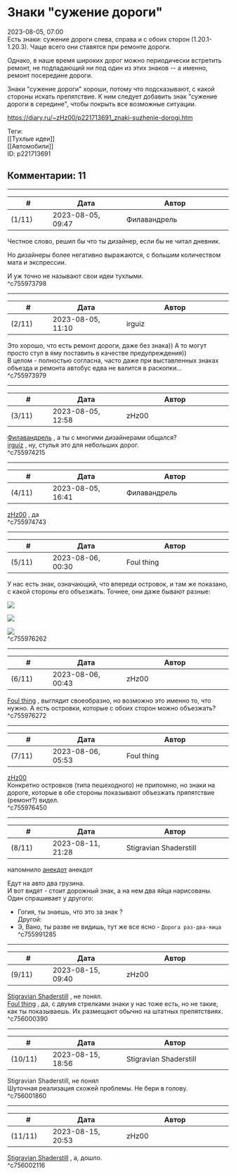 Знаки "сужение дороги"
======================

  
2023-08-05, 07:00  
 Есть знаки: сужение дороги слева, справа и с обоих сторон (1.20.1-1.20.3). Чаще всего они ставятся при ремонте дороги.   
   
 Однако, в наше время широких дорог можно периодически встретить ремонт, не подпадающий ни под один из этих знаков -- а именно, ремонт посередине дороги.   
   
 Знаки "сужение дороги" хороши, потому что подсказывают, с какой стороны искать препятствие. К ним следует добавить знак "сужение дороги в середине", чтобы покрыть все возможные ситуации.   
  
<https://diary.ru/~zHz00/p221713691_znaki-suzhenie-dorogi.htm>  
  
Теги:  
[[Тухлые идеи]]  
[[Автомобили]]  
ID: p221713691  


Комментарии: 11
---------------

  


---



|         #         |              Дата              |                     Автор                     |           ID           |
| --- | --- | --- | --- |
| (1/11) | 2023-08-05, 09:47 | Филавандрель | c755973798 |

  
 Честное слово, решил бы что ты дизайнер, если бы не читал дневник.   
   
 Но дизайнеры более негативно выражаются, с большим количеством мата и экспрессии.   
   
 И уж точно не называют свои идеи тухлыми.   
 ^c755973798

---



|         #         |              Дата              |                     Автор                     |           ID           |
| --- | --- | --- | --- |
| (2/11) | 2023-08-05, 11:10 | irguiz | c755973979 |

  
 Это хорошо, что есть ремонт дороги, даже без знака)) А то могут просто стул в яму поставить в качестве предупреждения))   
 В целом - полностью согласна, часто даже при выставленных знаках объезда и ремонта автобус едва не валится в раскопки...   
 ^c755973979

---



|         #         |              Дата              |                     Автор                     |           ID           |
| --- | --- | --- | --- |
| (3/11) | 2023-08-05, 12:58 | zHz00 | c755974215 |

  
  [Филавандрель](https://lavi.diary.ru "Дорога без возврата")  , а ты с многими дизайнерами общался?   
  [irguiz](https://irguiz.diary.ru "Тетрадь для всякой всячины")  , ну, стулья это для небольших дорог.   
 ^c755974215

---



|         #         |              Дата              |                     Автор                     |           ID           |
| --- | --- | --- | --- |
| (4/11) | 2023-08-05, 16:41 | Филавандрель | c755974743 |

  
  [zHz00](https://zHz00.diary.ru "Untitled")  , да   
 ^c755974743

---



|         #         |              Дата              |                     Автор                     |           ID           |
| --- | --- | --- | --- |
| (5/11) | 2023-08-06, 00:30 | Foul thing | c755976262 |

  
 У нас есть знак, означающий, что впереди островок, и там же показано, с какой стороны его объезжать. Точнее, они даже бывают разные:   
   
 ![](https://www.trafficsignsandsafety.com/images/products/91/484fdf4f-68ac-4b74-aa31-37382b808f53.jpg?width=600px;&height=600px;&mode=max)   
   
 ![](https://as1.ftcdn.net/v2/jpg/02/08/81/60/1000_F_208816063_J6IfTF6YgmCc58c0KtWjtPErFJyHsW51.jpg)   
   
 ![](https://i.imgur.com/4KHgDmf.png?1)   
 ^c755976262

---



|         #         |              Дата              |                     Автор                     |           ID           |
| --- | --- | --- | --- |
| (6/11) | 2023-08-06, 00:43 | zHz00 | c755976272 |

  
  [Foul thing](https://foulthing.diary.ru "Temporary Internet Flies")  , выглядит своеобразно, но возможно это именно то, что нужно. А есть островки, которые с обоих сторон можно объезжать?   
 ^c755976272

---



|         #         |              Дата              |                     Автор                     |           ID           |
| --- | --- | --- | --- |
| (7/11) | 2023-08-06, 05:53 | Foul thing | c755976450 |

  
  [zHz00](https://zHz00.diary.ru "Untitled")    
 Конкретно островков (типа пешеходного) не припомню, но знаки на дороге, которые в обе стороны показывают объезжать пряпятствие (ремонт?) видел.   
 ^c755976450

---



|         #         |              Дата              |                     Автор                     |           ID           |
| --- | --- | --- | --- |
| (8/11) | 2023-08-11, 21:28 | Stigravian Shaderstill | c755991285 |

  
 напомнило  [анекдот](https://zHz00.diary.ru/p221713691.htm?index=1#linkmore221713691m1)    анекдот   
   
 Едут на авто два грузина.   
 И вот видят - стоит дорожный знак, а на нем два яйца нарисованы.   
 Один спрашивает у другого:   
 - Гогия, ты знаешь, что это за знак ?   
 Другой:   
 - Э, Вано, ты разве не видишь, тут же все ясно - ``Дорога раз-два-яица``     
 ^c755991285

---



|         #         |              Дата              |                     Автор                     |           ID           |
| --- | --- | --- | --- |
| (9/11) | 2023-08-15, 09:40 | zHz00 | c756000390 |

  
  [Stigravian Shaderstill](https://stigravian.diary.ru "Science, Death, Rock-n-Roll")  , не понял.   
  [Foul thing](https://foulthing.diary.ru "Temporary Internet Flies")  , да, с двумя стрелками знаки у нас тоже есть, но не такие, как ты показываешь. Их размещают обычно на штатных препятствиях.   
 ^c756000390

---



|         #         |              Дата              |                     Автор                     |           ID           |
| --- | --- | --- | --- |
| (10/11) | 2023-08-15, 18:56 | Stigravian Shaderstill | c756001860 |

  
  Stigravian Shaderstill, не понял    
 Шуточная реализация схожей проблемы. Не бери в голову.   
 ^c756001860

---



|         #         |              Дата              |                     Автор                     |           ID           |
| --- | --- | --- | --- |
| (11/11) | 2023-08-15, 20:53 | zHz00 | c756002116 |

  
  [Stigravian Shaderstill](https://stigravian.diary.ru "Science, Death, Rock-n-Roll")  , а, дошло.   
 ^c756002116